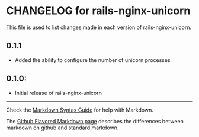 # CHANGELOG for rails-nginx-unicorn

This file is used to list changes made in each version of rails-nginx-unicorn.

## 0.1.1

* Added the ability to configure the number of unicorn processes

## 0.1.0:

* Initial release of rails-nginx-unicorn

- - -
Check the [Markdown Syntax Guide](http://daringfireball.net/projects/markdown/syntax) for help with Markdown.

The [Github Flavored Markdown page](http://github.github.com/github-flavored-markdown/) describes the differences between markdown on github and standard markdown.
